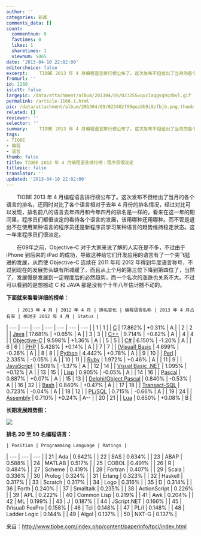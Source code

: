 ```yaml
---
author: ''
categories: 新闻
comments_data: []
count:
  commentnum: 0
  favtimes: 0
  likes: 1
  sharetimes: 1
  viewnum: 5065
date: '2013-04-10 22:02:00'
editorchoice: false
excerpt: 　　TIOBE 2013 年 4 月编程语言排行榜公布了。这次发布不但给出了当月的各个语言的排名，还同时对比了各个语言相对于去年 4 月份的排名情况，经过对比可以发现，排名前八的语言去年四月和今年四月的排名是一样的，  ...
fromurl: ''
id: 1166
islctt: false
largepic: /data/attachment/album/201304/09/023355vquclaqgvq9qzbvl.gif
permalink: /article-1166-1.html
pic: /data/attachment/album/201304/09/023402f99goz0b9i9zfbjb.png.thumb.jpg
related: []
reviewer: ''
selector: ''
summary: 　　TIOBE 2013 年 4 月编程语言排行榜公布了。这次发布不但给出了当月的各个语言的排名，还同时对比了各个语言相对于去年 4 月份的排名情况，经过对比可以发现，排名前八的语言去年四月和今年四月的排名是一样的，  ...
tags:
- TIOBE
- 编程
- 语言
thumb: false
title: TIOBE 2013 年 4 月编程语言排行榜：程序员很淡定
titlepic: false
translator: ''
updated: '2013-04-10 22:02:00'
---
```


　　TIOBE 2013 年 4 月编程语言排行榜公布了。这次发布不但给出了当月的各个语言的排名，还同时对比了各个语言相对于去年 4 月份的排名情况，经过对比可以发现，排名前八的语言去年四月和今年四月的排名是一样的，看来在这一年的期间里，程序员们都很淡定的看待各个语言的发展，该用哪种还用哪种。而不管是退出不在使用某种语言的程序员还是新程序员学习某种语言的趋势维持稳定状态。这一年来程序员们很淡定。


　　在09年之前，Objective-C 对于大家来说了解的人实在是不多，不过由于 iPhone 到后来的 iPad 的成功，导致这种给它们开发应用的语言有了一个突飞猛进的发展，从而使 Objective-C 连续在 2011 年和 2012 年得到年度语言称号，不过到现在的发展势头缺有所减缓了，而且从上个月的第三位下降到第四位了，当然了，发展慢是发展到一定程度后的必然趋势，而一个名次的涨跌也关系不大。不过可以看到的是想撼动 C 和 JAVA 那是没有个十年八年估计撼不动的。


**下面就来看看详细的榜单：**




        | 2013 年 4 月 | 2012 年 4 月 | 排名变化 | 编程语言名称 | 2013 年 4 月占有率 | 相对于 2012 年 4 月 | Status |
| --- | --- | --- | --- | --- | --- | --- |
| 1 | 1 |  | [C](http://www.tiobe.com/content/paperinfo/tpci/C.html) | 17.862% | +0.31% |  A |
| 2 | 2 |  | [Java](http://www.tiobe.com/content/paperinfo/tpci/Java.html) | 17.681% | +0.65% |  A |
| 3 | 3 |  | [C++](http://www.tiobe.com/content/paperinfo/tpci/C__.html) | 9.714% | +0.82% |  A |
| 4 | 4 |  | [Objective-C](http://www.tiobe.com/content/paperinfo/tpci/Objective-C.html) | 9.598% | +1.36% |  A |
| 5 | 5 |  | [C#](http://www.tiobe.com/content/paperinfo/tpci/C_.html) | 6.150% | -1.20% |  A |
| 6 | 6 |  | [PHP](http://www.tiobe.com/content/paperinfo/tpci/PHP.html) | 5.428% | +0.14% |  A |
| 7 | 7 |  | [(Visual) Basic](http://www.tiobe.com/content/paperinfo/tpci/%28Visual%29_Basic.html) | 4.699% | -0.26% |  A |
| 8 | 8 |  | [Python](http://www.tiobe.com/content/paperinfo/tpci/Python.html) | 4.442% | +0.78% |  A |
| 9 | 10 |  | [Perl](http://www.tiobe.com/content/paperinfo/tpci/Perl.html) | 2.335% | -0.05% |  A |
| 10 | 11 |  | [Ruby](http://www.tiobe.com/content/paperinfo/tpci/Ruby.html) | 1.972% | +0.46% |  A |
| 11 | 9 |  | [JavaScript](http://www.tiobe.com/content/paperinfo/tpci/JavaScript.html) | 1.509% | -1.37% |  A |
| 12 | 14 |  | [Visual Basic .NET](http://www.tiobe.com/content/paperinfo/tpci/Visual_Basic__NET.html) | 1.095% | +0.12% |  A |
| 13 | 15 |  | [Lisp](http://www.tiobe.com/content/paperinfo/tpci/Lisp.html) | 0.905% | -0.05% |  A |
| 14 | 16 |  | [Pascal](http://www.tiobe.com/content/paperinfo/tpci/Pascal.html) | 0.887% | +0.07% |  A |
| 15 | 13 |  | [Delphi/Object Pascal](http://www.tiobe.com/content/paperinfo/tpci/Delphi_Object_Pascal.html) | 0.840% | -0.53% |  A |
| 16 | 32 |  | [Bash](http://www.tiobe.com/content/paperinfo/tpci/Bash.html) | 0.840% | +0.47% |  A |
| 17 | 18 |  | [Transact-SQL](http://www.tiobe.com/content/paperinfo/tpci/Transact-SQL.html) | 0.723% | -0.04% |  A |
| 18 | 12 |  | [PL/SQL](http://www.tiobe.com/content/paperinfo/tpci/PL_SQL.html) | 0.715% | -0.66% |  A |
| 19 | 24 |  | [Assembly](http://www.tiobe.com/content/paperinfo/tpci/Assembly.html) | 0.710% | +0.24% |  A-- |
| 20 | 21 |  | [Lua](http://www.tiobe.com/content/paperinfo/tpci/Lua.html) | 0.650% | +0.08% |  B |


**长期发展趋势图：**


![](/data/attachment/album/201304/09/023402f99goz0b9i9zfbjb.png)


**排名 20 至 50 名编程语言：**




    | Position | Programming Language | Ratings |
| --- | --- | --- |
| 21 | Ada | 0.642% |
| 22 | SAS | 0.634% |
| 23 | ABAP | 0.588% |
| 24 | MATLAB | 0.517% |
| 25 | COBOL | 0.491% |
| 26 | R | 0.484% |
| 27 | Scheme | 0.419% |
| 28 | Fortran | 0.407% |
| 29 | Scala | 0.336% |
| 30 | Prolog | 0.324% |
| 31 | Erlang | 0.323% |
| 32 | Haskell | 0.317% |
| 33 | Scratch | 0.317% |
| 34 | Logo | 0.316% |
| 35 | D | 0.314% |
| 36 | Forth | 0.240% |
| 37 | Smalltalk | 0.235% |
| 38 | ActionScript | 0.226% |
| 39 | APL | 0.222% |
| 40 | Common Lisp | 0.219% |
| 41 | Awk | 0.204% |
| 42 | ML | 0.199% |
| 43 | J | 0.187% |
| 44 | JScript.NET | 0.166% |
| 45 | (Visual) FoxPro | 0.158% |
| 46 | Tcl | 0.148% |
| 47 | PL/I | 0.148% |
| 48 | Ladder Logic | 0.144% |
| 49 | Algol | 0.137% |
| 50 | NXT-G | 0.137% |


来自：http://www.tiobe.com/index.php/content/paperinfo/tpci/index.html